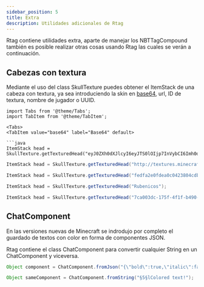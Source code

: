 ```yaml
---
sidebar_position: 5
title: Extra
description: Utilidades adicionales de Rtag
---
```


Rtag contiene utilidades extra, aparte de manejar los NBTTagCompound también es posible realizar otras cosas usando Rtag las cuales se verán a continuación.

## Cabezas con textura

Mediante el uso del class SkullTexture puedes obtener el ItemStack de una cabeza con textura, ya sea introduciendo la skin en [base64](https://en.wikipedia.org/wiki/Base64), url, ID de textura, nombre de jugador o UUID.

```mdx-code-block
import Tabs from '@theme/Tabs';
import TabItem from '@theme/TabItem';

<Tabs>
<TabItem value="base64" label="Base64" default>

```java
ItemStack head = SkullTexture.getTexturedHead("eyJ0ZXh0dXJlcyI6eyJTS0lOIjp7InVybCI6Imh0dHA6Ly90ZXh0dXJlcy5taW5lY3JhZnQubmV0L3RleHR1cmUvZmVkZmEyZTBmZGVhMGMwNDIzODA0Y2RiNWI2MmFkMDVhNmU5MTRjMDQ2YzRhM2I3ZTM1NWJmODEyNjkxMjVmZCJ9fQ==");
```

</TabItem>
<TabItem value="url" label="URL">

```java
ItemStack head = SkullTexture.getTexturedHead("http://textures.minecraft.net/texture/fedfa2e0fdea0c0423804cdb5b62ad05a6e914c046c4a3b7e355bf81269125fd");
```

</TabItem>
<TabItem value="texture" label="Texture ID">

```java
ItemStack head = SkullTexture.getTexturedHead("fedfa2e0fdea0c0423804cdb5b62ad05a6e914c046c4a3b7e355bf81269125fd");
```

</TabItem>
<TabItem value="name" label="Name">

```java
ItemStack head = SkullTexture.getTexturedHead("Rubenicos");
```

</TabItem>
<TabItem value="uuid" label="UUID">

```java
ItemStack head = SkullTexture.getTexturedHead("7ca003dc-175f-4f1f-b490-5651045311ad");
```

</TabItem>
</Tabs>

## ChatComponent

En las versiones nuevas de Minecraft se indrodujo por completo el guardado de textos con color en forma de componentes JSON.

Rtag contiene el class ChatComponent para convertir cualquier String en un ChatComponent y viceversa.

```java
Object component = ChatComponent.fromJson("{\"bold\":true,\"italic\":false,\"underlined\":false,\"strikethrough\":false,\"obfuscated\":false,\"color\":\"dark_purple\",\"text\":\"Colored text!\"}");

Object sameComponent = ChatComponent.fromString("§5§lColored text!");
```

